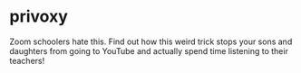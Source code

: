 # privoxy
Zoom schoolers hate this. Find out how this weird trick stops your sons and daughters from going to YouTube and actually spend time listening to their teachers!
